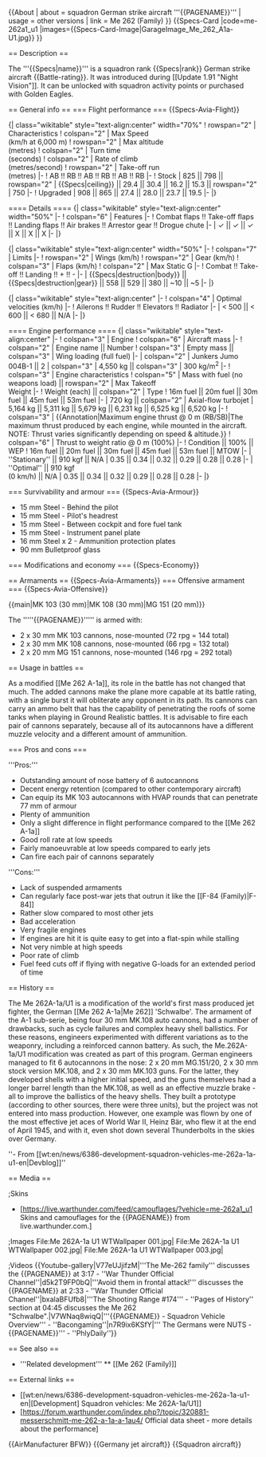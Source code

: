{{About
| about = squadron German strike aircraft '''{{PAGENAME}}'''
| usage = other versions
| link = Me 262 (Family)
}}
{{Specs-Card
|code=me-262a1_u1
|images={{Specs-Card-Image|GarageImage_Me_262_A1a-U1.jpg}}
}}

== Description ==
<!-- ''In the description, the first part should be about the history of and the creation and combat usage of the aircraft, as well as its key features. In the second part, tell the reader about the aircraft in the game. Insert a screenshot of the vehicle, so that if the novice player does not remember the vehicle by name, he will immediately understand what kind of vehicle the article is talking about.'' -->
The '''{{Specs|name}}''' is a squadron rank {{Specs|rank}} German strike aircraft {{Battle-rating}}. It was introduced during [[Update 1.91 "Night Vision"]]. It can be unlocked with squadron activity points or purchased with Golden Eagles.

== General info ==
=== Flight performance ===
{{Specs-Avia-Flight}}
<!-- ''Describe how the aircraft behaves in the air. Speed, manoeuvrability, acceleration and allowable loads - these are the most important characteristics of the vehicle.'' -->

{| class="wikitable" style="text-align:center" width="70%"
! rowspan="2" | Characteristics
! colspan="2" | Max Speed<br>(km/h at 6,000 m)
! rowspan="2" | Max altitude<br>(metres)
! colspan="2" | Turn time<br>(seconds)
! colspan="2" | Rate of climb<br>(metres/second)
! rowspan="2" | Take-off run<br>(metres)
|-
! AB !! RB !! AB !! RB !! AB !! RB
|-
! Stock
| 825 || 798 || rowspan="2" | {{Specs|ceiling}} || 29.4 || 30.4 || 16.2 || 15.3 || rowspan="2" | 750
|-
! Upgraded
| 908 || 865 || 27.4 || 28.0 || 23.7 || 19.5
|-
|}

==== Details ====
{| class="wikitable" style="text-align:center" width="50%"
|-
! colspan="6" | Features
|-
! Combat flaps !! Take-off flaps !! Landing flaps !! Air brakes !! Arrestor gear !! Drogue chute
|-
| ✓ || ✓ || ✓ || X || X || X     <!-- ✓ -->
|-
|}

{| class="wikitable" style="text-align:center" width="50%"
|-
! colspan="7" | Limits
|-
! rowspan="2" | Wings (km/h)
! rowspan="2" | Gear (km/h)
! colspan="3" | Flaps (km/h)
! colspan="2" | Max Static G
|-
! Combat !! Take-off !! Landing !! + !! -
|-
| {{Specs|destruction|body}} || {{Specs|destruction|gear}} || 558 || 529 || 380 || ~10 || ~5
|-
|}

{| class="wikitable" style="text-align:center"
|-
! colspan="4" | Optimal velocities (km/h)
|-
! Ailerons !! Rudder !! Elevators !! Radiator
|-
| < 500 || < 600 || < 680 || N/A
|-
|}

==== Engine performance ====
{| class="wikitable" style="text-align:center"
|-
! colspan="3" | Engine
! colspan="6" | Aircraft mass
|-
! colspan="2" | Engine name || Number
! colspan="3" | Empty mass || colspan="3" | Wing loading (full fuel)
|-
| colspan="2" | Junkers Jumo 004B-1 ||  2
| colspan="3" | 4,550 kg || colspan="3" |  300 kg/m<sup>2</sup>
|-
! colspan="3" | Engine characteristics
! colspan="5" | Mass with fuel (no weapons load) || rowspan="2" | Max Takeoff<br />Weight
|-
! Weight (each) || colspan="2" | Type
! 16m fuel || 20m fuel || 30m fuel || 45m fuel || 53m fuel
|-
| 720 kg || colspan="2" | Axial-flow turbojet
| 5,164 kg || 5,311 kg || 5,679 kg || 6,231 kg || 6,525 kg || 6,520 kg
|-
! colspan="3" | {{Annotation|Maximum engine thrust @ 0 m (RB/SB)|The maximum thrust produced by each engine, while mounted in the aircraft. NOTE: Thrust varies significantly depending on speed & altitude.}}
! colspan="6" | Thrust to weight ratio @ 0 m (100%)
|-
! Condition || 100% || WEP
! 16m fuel || 20m fuel || 30m fuel || 45m fuel || 53m fuel || MTOW
|-
| ''Stationary'' || 910 kgf || N/A
| 0.35 || 0.34 || 0.32 || 0.29 || 0.28 || 0.28
|-
| ''Optimal'' || 910 kgf<br />(0 km/h) || N/A
| 0.35 || 0.34 || 0.32 || 0.29 || 0.28 || 0.28
|-
|}

=== Survivability and armour ===
{{Specs-Avia-Armour}}
<!-- ''Examine the survivability of the aircraft. Note how vulnerable the structure is and how secure the pilot is, whether the fuel tanks are armoured, etc. Describe the armour, if there is any, and also mention the vulnerability of other critical aircraft systems.'' -->

* 15 mm Steel - Behind the pilot
* 15 mm Steel - Pilot's headrest
* 15 mm Steel - Between cockpit and fore fuel tank
* 15 mm Steel - Instrument panel plate
* 16 mm Steel x 2 - Ammunition protection plates
* 90 mm Bulletproof glass

=== Modifications and economy ===
{{Specs-Economy}}

== Armaments ==
{{Specs-Avia-Armaments}}
=== Offensive armament ===
{{Specs-Avia-Offensive}}
<!-- ''Describe the offensive armament of the aircraft, if any. Describe how effective the cannons and machine guns are in a battle, and also what belts or drums are better to use. If there is no offensive weaponry, delete this subsection.'' -->
{{main|MK 103 (30 mm)|MK 108 (30 mm)|MG 151 (20 mm)}}

The '''''{{PAGENAME}}''''' is armed with:

* 2 x 30 mm MK 103 cannons, nose-mounted (72 rpg = 144 total)
* 2 x 30 mm MK 108 cannons, nose-mounted (66 rpg = 132 total)
* 2 x 20 mm MG 151 cannons, nose-mounted (146 rpg = 292 total)

== Usage in battles ==
<!-- ''Describe the tactics of playing in the aircraft, the features of using aircraft in a team and advice on tactics. Refrain from creating a "guide" - do not impose a single point of view, but instead, give the reader food for thought. Examine the most dangerous enemies and give recommendations on fighting them. If necessary, note the specifics of the game in different modes (AB, RB, SB).'' -->

As a modified [[Me 262 A-1a]], its role in the battle has not changed that much. The added cannons make the plane more capable at its battle rating, with a single burst it will obliterate any opponent in its path. Its cannons can carry an ammo belt that has the capability of penetrating the roofs of some tanks when playing in Ground Realistic battles. It is advisable to fire each pair of cannons separately, because all of its autocannons have a different muzzle velocity and a different amount of ammunition.

=== Pros and cons ===
<!-- ''Summarise and briefly evaluate the vehicle in terms of its characteristics and combat effectiveness. Mark its pros and cons in the bulleted list. Try not to use more than 6 points for each of the characteristics. Avoid using categorical definitions such as "bad", "good" and the like - use substitutions with softer forms such as "inadequate" and "effective".'' -->

'''Pros:'''

* Outstanding amount of nose battery of 6 autocannons
* Decent energy retention (compared to other contemporary aircraft)
* Can equip its MK 103 autocannons with HVAP rounds that can penetrate 77 mm of armour
* Plenty of ammunition
* Only a slight difference in flight performance compared to the [[Me 262 A-1a]]
* Good roll rate at low speeds
* Fairly manoeuvrable at low speeds compared to early jets
* Can fire each pair of cannons separately

'''Cons:'''

* Lack of suspended armaments
* Can regularly face post-war jets that outrun it like the [[F-84 (Family)|F-84]]
* Rather slow compared to most other jets
* Bad acceleration
* Very fragile engines
* If engines are hit it is quite easy to get into a flat-spin while stalling
* Not very nimble at high speeds
* Poor rate of climb
* Fuel feed cuts off if flying with negative G-loads for an extended period of time

== History ==
<!-- ''Describe the history of the creation and combat usage of the aircraft in more detail than in the introduction. If the historical reference turns out to be too long, take it to a separate article, taking a link to the article about the vehicle and adding a block "/History" (example: <nowiki>https://wiki.warthunder.com/(Vehicle-name)/History</nowiki>) and add a link to it here using the <code>main</code> template. Be sure to reference text and sources by using <code><nowiki><ref></ref></nowiki></code>, as well as adding them at the end of the article with <code><nowiki><references /></nowiki></code>. This section may also include the vehicle's dev blog entry (if applicable) and the in-game encyclopedia description (under <code><nowiki>=== In-game description ===</nowiki></code>, also if applicable).'' -->

The Me 262A-1a/U1 is a modification of the world's first mass produced jet fighter, the German [[Me 262 A-1a|Me 262]] 'Schwalbe'. The armament of the A-1 sub-serie, being four 30 mm MK.108 auto cannons, had a number of drawbacks, such as cycle failures and complex heavy shell ballistics. For these reasons, engineers experimented with different variations as to the weaponry, including a reinforced cannon battery. As such, the Me.262A-1a/U1 modification was created as part of this program. German engineers managed to fit 6 autocannons in the nose: 2 x 20 mm MG.151/20, 2 x 30 mm stock version MK.108, and 2 x 30 mm MK.103 guns. For the latter, they developed shells with a higher initial speed, and the guns themselves had a longer barrel length than the MK.108, as well as an effective muzzle brake - all to improve the ballistics of the heavy shells.  They built a prototype (according to other sources, there were three units), but the project was not entered into mass production. However, one example was flown by one of the most effective jet aces of World War II, Heinz Bär, who flew it at the end of April 1945, and with it, even shot down several Thunderbolts in the skies over Germany.

''- From [[wt:en/news/6386-development-squadron-vehicles-me-262a-1a-u1-en|Devblog]]''

== Media ==
<!-- ''Excellent additions to the article would be video guides, screenshots from the game, and photos.'' -->

;Skins

* [https://live.warthunder.com/feed/camouflages/?vehicle=me-262a1_u1 Skins and camouflages for the {{PAGENAME}} from live.warthunder.com.]

;Images
<gallery mode="packed" caption="Me 262 A-1a/U1 Devblog Images" heights="200">
File:Me 262A-1a U1 WTWallpaper 001.jpg|
File:Me 262A-1a U1 WTWallpaper 002.jpg|
File:Me 262A-1a U1 WTWallpaper 003.jpg|
</gallery>

;Videos
{{Youtube-gallery|V77eUJjifzM|'''The Me-262 family''' discusses the {{PAGENAME}} at 3:17 - ''War Thunder Official Channel''|d5k2T9FP0bQ|'''Avoid them in frontal attack!''' discusses the {{PAGENAME}} at 2:33 - ''War Thunder Official Channel''|bxalaBFUfb8|'''The Shooting Range #174''' - ''Pages of History'' section at 04:45 discusses the Me 262 "Schwalbe".|V7WNaq8wiqQ|'''{{PAGENAME}} - Squadron Vehicle Overview''' - ''Bacongaming''|n7R9ix6KSfY|''' The Germans were NUTS - {{PAGENAME}}'''  - ''PhlyDaily''}}

== See also ==

* '''Related development'''
** [[Me 262 (Family)]]

== External links ==
<!-- ''Paste links to sources and external resources, such as:''
* ''topic on the official game forum;''
* ''other literature.'' -->

* [[wt:en/news/6386-development-squadron-vehicles-me-262a-1a-u1-en|[Development<nowiki>]</nowiki> Squadron vehicles: Me 262A-1a/U1]]
* [https://forum.warthunder.com/index.php?/topic/320881-messerschmitt-me-262-a-1a-a-1au4/ Official data sheet - more details about the performance]

{{AirManufacturer BFW}}
{{Germany jet aircraft}}
{{Squadron aircraft}}